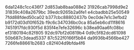 6da1248c1cc436f7
2d853ab8baa088e2
31926cab7998d9e2
31839c408a2679bc
39edc9265b2a6fe1
e4cbadbb25e50549
7fdd88fded50ca02
b377cbc88802437b
0ec0de7e1c3efbd2
b9172d03d10f652b
f9c6c347036bc0ca
85a5eb6cd11f8616
7451917fdc930f5d
835f4e7efe32696c
b38ea90aa6fc08bc
ef3180194c82f805
92dc97bf2d0819b4
0d9c5f82dcd61098
50b687c3dead5337
87c522f0166f5b84
da9936b4566be427
7266fe88661b2683
c82f404d9bfda4f6
